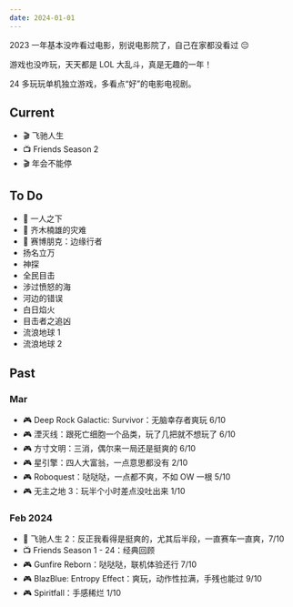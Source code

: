 ```yaml
---
date: 2024-01-01
---
```


2023 一年基本没咋看过电影，别说电影院了，自己在家都没看过 😔

游戏也没咋玩，天天都是 LOL 大乱斗，真是无趣的一年！

24 多玩玩单机独立游戏，多看点“好”的电影电视剧。

## Current

- 🎬 飞驰人生
- 📺 Friends Season 2
- 🎬 年会不能停

## To Do

- 🎨 一人之下
- 🎨 齐木楠雄的灾难
- 🎨 赛博朋克：边缘行者
- 扬名立万
- 神探
- 全民目击
- 涉过愤怒的海
- 河边的错误
- 白日焰火
- 目击者之追凶
- 流浪地球 1
- 流浪地球 2

## Past

### Mar

- 🎮 Deep Rock Galactic: Survivor：无脑幸存者爽玩 6/10
- 🎮 湮灭线：跟死亡细胞一个品类，玩了几把就不想玩了 6/10
- 🎮 方寸文明：三消，偶尔来一局还是挺爽的 6/10
- 🎮 星引擎：四人大富翁，一点意思都没有 2/10
- 🎮 Roboquest：哒哒哒，一点都不爽，不如 OW 一根 5/10
- 🎮 无主之地 3：玩半个小时差点没吐出来 1/10

### Feb 2024

- 🎦 飞驰人生 2：反正我看得是挺爽的，尤其后半段，一直赛车一直爽，7/10
- 📺 Friends Season 1 - 24：经典回顾
- 🎮 Gunfire Reborn：哒哒哒，联机体验还行 7/10
- 🎮 BlazBlue: Entropy Effect：爽玩，动作性拉满，手残也能过 9/10
- 🎮 Spiritfall：手感稀烂 1/10
